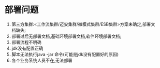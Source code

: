 # 部署问题
1. 第三方集群:<工作流集群/迈安集群/微模式集群/ESB集群>方案未确定,部署文档缺失;
2. 部署过后无部署文档,基础环境部署文档,软件环境部署文档;
3. 部署流程不明确
4. jdk没有配置正确
5. 脚本无法执行java -jar 命令(可能是jdk没有配置好的原因)
6. 各个业务系统人员不在,无法部署
